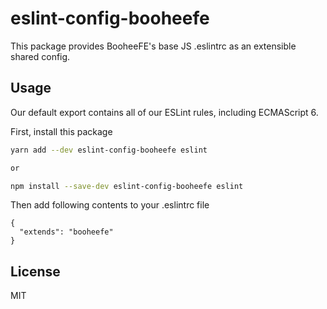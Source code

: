 # eslint-config-booheefe
This package provides BooheeFE's base JS .eslintrc as an extensible shared config.

## Usage

Our default export contains all of our ESLint rules, including ECMAScript 6.

First, install this package
```sh
yarn add --dev eslint-config-booheefe eslint

or

npm install --save-dev eslint-config-booheefe eslint
```
Then add following contents to your .eslintrc file
```
{
  "extends": "booheefe"
}
```

## License
MIT
